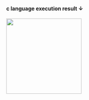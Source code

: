 <h4>c language execution result ↓</h4>
<div>
<img width="200" src=https://user-images.githubusercontent.com/71743128/103454480-fd14e380-4d27-11eb-858c-08a9081260fc.JPG></img>
</div>
